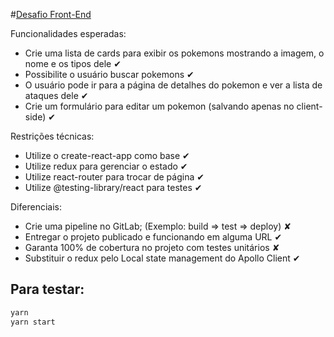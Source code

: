 #[Desafio Front-End](http://desafiofrontend-com.umbler.net/)

Funcionalidades esperadas:
- Crie uma lista de cards para exibir os pokemons mostrando a imagem, o nome e os tipos dele ✔
- Possibilite o usuário buscar pokemons ✔
- O usuário pode ir para a página de detalhes do pokemon e ver a lista de ataques dele ✔
- Crie um formulário para editar um pokemon (salvando apenas no client-side) ✔

Restrições técnicas:
- Utilize o create-react-app como base ✔
- Utilize redux para gerenciar o estado ✔
- Utilize react-router para trocar de página ✔
- Utilize @testing-library/react para testes ✔

Diferenciais:
- Crie uma pipeline no GitLab; (Exemplo: build => test => deploy) ✘
- Entregar o projeto publicado e funcionando em alguma URL ✔
- Garanta 100% de cobertura no projeto com testes unitários ✘
- Substituir o redux pelo Local state management do Apollo Client ✔


## Para testar:

```sh
yarn
yarn start
```

